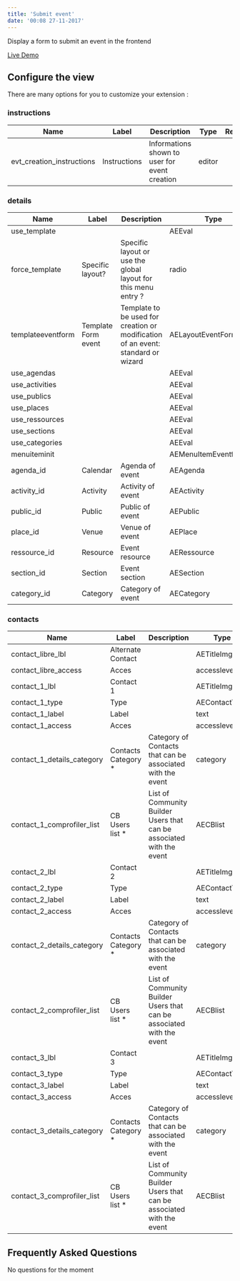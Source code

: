 ```yaml
---
title: 'Submit event'
date: '00:08 27-11-2017'
---
```


Display a form to submit an event in the frontend

[Live Demo](https://www.allevents3.com/en/demo)

## Configure the view

There are many options for you to customize your extension :
### instructions
| Name | Label | Description | Type | Required | Default |
| ---- | ------| ----------- | ---- | -------- | ------- |
| evt_creation_instructions | Instructions | Informations shown to user for event creation | editor |  |  |
### details
| Name | Label | Description | Type | Required | Default |
| ---- | ------| ----------- | ---- | -------- | ------- |
| use_template |  |  | AEEval |  |  |
| force_template | Specific layout? | Specific layout or use the global layout for this menu entry ? | radio |  | 0 |
| templateeventform | Template Form event | Template to be used for creation or modification of an event: standard or wizard | AELayoutEventForm |  | default |
| use_agendas |  |  | AEEval |  |  |
| use_activities |  |  | AEEval |  |  |
| use_publics |  |  | AEEval |  |  |
| use_places |  |  | AEEval |  |  |
| use_ressources |  |  | AEEval |  |  |
| use_sections |  |  | AEEval |  |  |
| use_categories |  |  | AEEval |  |  |
| menuiteminit |  |  | AEMenuItemEventformInit |  |  |
| agenda_id | Calendar | Agenda of event | AEAgenda |  |  |
| activity_id | Activity | Activity of event | AEActivity |  |  |
| public_id | Public | Public of event | AEPublic |  |  |
| place_id | Venue | Venue of event | AEPlace |  |  |
| ressource_id | Resource | Event resource | AERessource |  |  |
| section_id | Section | Event section | AESection |  |  |
| category_id | Category | Category of event | AECategory |  |  |
### contacts
| Name | Label | Description | Type | Required | Default |
| ---- | ------| ----------- | ---- | -------- | ------- |
| contact_libre_lbl | Alternate Contact |  | AETitleImg |  |  |
| contact_libre_access | Acces |  | accesslevel |  |  |
| contact_1_lbl | Contact 1 |  | AETitleImg |  |  |
| contact_1_type | Type |  | AEContactType |  |  |
| contact_1_label | Label |  | text |  |  |
| contact_1_access | Acces |  | accesslevel |  |  |
| contact_1_details_category | Contacts Category * | Category of Contacts that can be associated with the event | category |  |  |
| contact_1_comprofiler_list | CB Users list * | List of Community Builder Users that can be associated with the event | AECBlist |  | 0 |
| contact_2_lbl | Contact 2 |  | AETitleImg |  |  |
| contact_2_type | Type |  | AEContactType |  |  |
| contact_2_label | Label |  | text |  |  |
| contact_2_access | Acces |  | accesslevel |  |  |
| contact_2_details_category | Contacts Category * | Category of Contacts that can be associated with the event | category |  |  |
| contact_2_comprofiler_list | CB Users list * | List of Community Builder Users that can be associated with the event | AECBlist |  | 0 |
| contact_3_lbl | Contact 3 |  | AETitleImg |  |  |
| contact_3_type | Type |  | AEContactType |  |  |
| contact_3_label | Label |  | text |  |  |
| contact_3_access | Acces |  | accesslevel |  |  |
| contact_3_details_category | Contacts Category * | Category of Contacts that can be associated with the event | category |  |  |
| contact_3_comprofiler_list | CB Users list * | List of Community Builder Users that can be associated with the event | AECBlist |  | 0 |


## Frequently Asked Questions
No questions for the moment